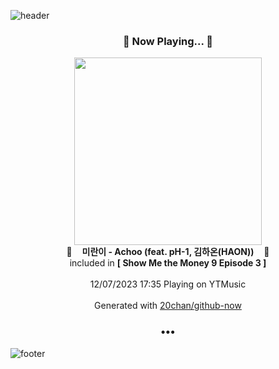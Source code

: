 ![header](https://capsule-render.vercel.app/api?type=wave&height=170&section=header&fontColor=090707&fontAlignX=45&fontAlignY=65&fontSize=100)

<h3 align="center">🎵 Now Playing... 🎵</h3>
<p align="center">
  <a href="https://music.youtube.com/watch?v=zt1zcLJbftw">
    <img width="300" src="https://lh3.googleusercontent.com/NNj6mPVpXeHlv_8YGGvGCxZmwtUKCXXLqu8bo-y8kxGhhmg1TDPYXg0iOkxIda9GDz17_6Ki8YQTkKOB">
  </a>
  <br>
  🎵&nbsp&nbsp&nbsp <b>미란이 - Achoo (feat. pH-1, 김하온(HAON))</b> &nbsp&nbsp&nbsp🎵
  <br>
  included in <b>[ Show Me the Money 9 Episode 3 ]</b>
  
  <br />
  <br />
  12/07/2023 17:35 Playing on YTMusic
  <br />
  <br />
  Generated with <a href="https://github.com/20chan/github-now">20chan/github-now</a>
</p>

<h3 align="center">•••</h3>

![footer](https://capsule-render.vercel.app/api?type=wave&height=150&section=footer)

